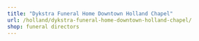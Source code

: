 ```yaml
---
title: "Dykstra Funeral Home Downtown Holland Chapel"
url: /holland/dykstra-funeral-home-downtown-holland-chapel/
shop: funeral directors
---
```

